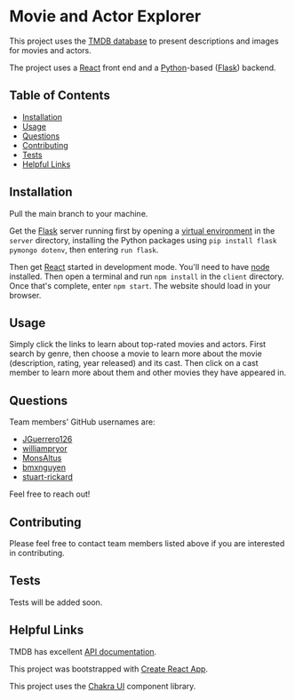 # Movie and Actor Explorer

This project uses the [TMDB database](https://themoviedb.org) to present descriptions and images for movies and actors.

The project uses a [React](https://reactjs.org/docs/create-a-new-react-app.html) front end and a [Python](https://www.python.org/)-based ([Flask](https://palletsprojects.com/p/flask/)) backend.

## Table of Contents

- [Installation](#installation)
- [Usage](#usage)
- [Questions](#questions)
- [Contributing](#contributing)
- [Tests](#tests)
- [Helpful Links](#helpful-links)

## Installation

Pull the main branch to your machine.

Get the [Flask](https://palletsprojects.com/p/flask/) server running first by opening a [virtual environment](https://realpython.com/python-virtual-environments-a-primer/) in the `server` directory, installing the Python packages using `pip install flask pymongo dotenv`, then entering `run flask`.

Then get [React](https://reactjs.org/docs/create-a-new-react-app.html) started in development mode. You'll need to have [node](https://nodejs.org/en/) installed. Then open a terminal and run `npm install` in the `client` directory. Once that's complete, enter `npm start`. The website should load in your browser.

## Usage

Simply click the links to learn about top-rated movies and actors. First search by genre, then choose a movie to learn more about the movie (description, rating, year released) and its cast. Then click on a cast member to learn more about them and other movies they have appeared in.

## Questions

Team members' GitHub usernames are:

- [JGuerrero126](https://github.com/JGuerrero126)
- [williampryor](https://github.com/williampryor)
- [MonsAltus](https://github.com/MonsAltus)
- [bmxnguyen](https://github.com/bmxnguyen)
- [stuart-rickard](https://github.com/stuart-rickard)

Feel free to reach out!

## Contributing

Please feel free to contact team members listed above if you are interested in contributing.

## Tests

Tests will be added soon.

## Helpful Links

TMDB has excellent [API documentation](https://developers.themoviedb.org/3/getting-started/introduction).

This project was bootstrapped with [Create React App](https://github.com/facebook/create-react-app).

This project uses the [Chakra UI](https://chakra-ui.com/) component library.
